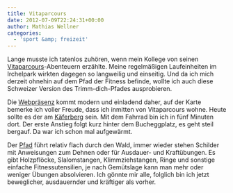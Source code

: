 ```yaml
---
title: Vitaparcours
date: 2012-07-09T22:24:31+00:00
author: Mathias Wellner
categories:
  - 'sport &amp; freizeit'
---
```

Lange musste ich tatenlos zuhören, wenn mein Kollege von seinen [Vitaparcours](http://de.wikipedia.org/wiki/Vitaparcours)-Abenteuern erzählte. Meine regelmäßigen Laufeinheiten im Irchelpark wirkten dagegen so langweilig und einseitig. Und da ich mich derzeit ohnehin auf dem Pfad der Fitness befinde, wollte ich auch diese Schweizer Version des Trimm-dich-Pfades ausprobieren. 

Die [Webpräsenz](http://www.zurichvitaparcours.ch/) kommt modern und einladend daher, auf der Karte bemerke ich voller Freude, dass ich inmitten von Vitaparcours wohne. Heute sollte es der am [Käferberg](http://de.yelp.ch/biz/vitaparcours-k%C3%A4ferberg-k%C3%A4ferberg) sein. Mit dem Fahrrad bin ich in fünf Minuten dort. Der erste Anstieg folgt kurz hinter dem Bucheggplatz, es geht steil bergauf. Da war ich schon mal aufgewärmt. 

Der [Pfad](http://www.runtastic.com/de/benutzer/mathias-wellner/sportaktivitaeten/18331503) führt relativ flach durch den Wald, immer wieder stehen Schilder mit Anweisungen zum Dehnen oder für Ausdauer- und Kraftübungen. Es gibt Holzpflöcke, Slalomstangen, Klimmziehstangen, Ringe und sonstige einfache Fitnessutensilien, je nach Gemütslage kann man mehr oder weniger Übungen absolvieren. Ich gönnte mir alle, folglich bin ich jetzt beweglicher, ausdauernder und kräftiger als vorher.